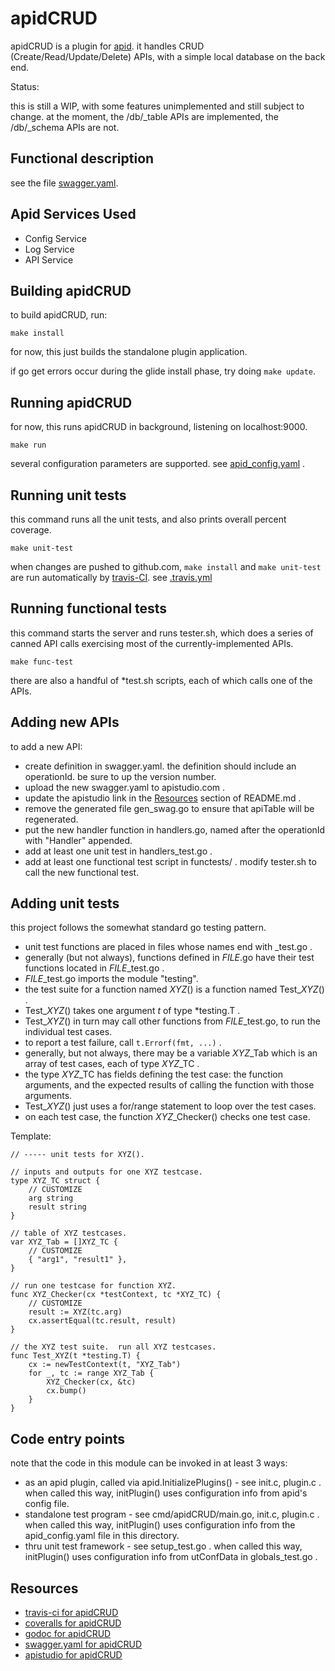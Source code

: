 # apidCRUD

apidCRUD is a plugin for 
[apid](http://github.com/30x/apid).
it handles CRUD (Create/Read/Update/Delete) APIs,
with a simple local database on the back end.

Status:

this is still a WIP,
with some features unimplemented and still subject to change.
at the moment, the /db/_table APIs are implemented,
the /db/_schema APIs are not.

## Functional description

see the file [swagger.yaml](swagger.yaml).

## Apid Services Used

* Config Service
* Log Service
* API Service

## Building apidCRUD

to build apidCRUD, run:
```
make install
```

for now, this just builds the standalone plugin application.

if go get errors occur during the glide install phase, try doing `make update`.

## Running apidCRUD
 
for now, this runs apidCRUD in background, listening on localhost:9000.
```
make run
```

several configuration parameters are supported.
see [apid_config.yaml](./apid_config.yaml) .

## Running unit tests
 
this command runs all the unit tests, and also prints overall percent coverage.
```
make unit-test
```

when changes are pushed to github.com,
`make install` and `make unit-test` are run automatically by
[travis-CI](https://travis-ci.org/getting_started).
see [.travis.yml](.travis.yml)

## Running functional tests

this command starts the server and runs tester.sh, which does a series of canned API calls exercising most of the currently-implemented APIs.
```
make func-test
```

there are also a handful of \*test.sh scripts,
each of which calls one of the APIs.

## Adding new APIs

to add a new API:

* create definition in swagger.yaml.
the definition should include an operationId.
be sure to up the version number.
* upload the new swagger.yaml to apistudio.com .
* update the apistudio link in the [Resources](#resources) section of README.md .
* remove the generated file gen_swag.go
to ensure that apiTable will be regenerated.
* put the new handler function in handlers.go,
named after the operationId with "Handler" appended.
* add at least one unit test in handlers_test.go .
* add at least one functional test script in functests/ .
modify tester.sh to call the new functional test.

## Adding unit tests

this project follows the somewhat standard go testing pattern.

* unit test functions are placed in files whose names end with _test.go .
* generally (but not always), functions defined in *FILE*.go have their test functions located in *FILE*_test.go .
* *FILE*_test.go imports the module "testing".
* the test suite for a function named *XYZ*() is a function named Test_*XYZ*() .
* Test_*XYZ*() takes one argument *t* of type \*testing.T .
* Test_*XYZ*() in turn may call other functions from *FILE*_test.go, to run the individual test cases.
* to report a test failure, call `t.Errorf(fmt, ...)` .
* generally, but not always, there may be a variable *XYZ*\_Tab which is an array of test cases, each of type *XYZ*\_TC .
* the type *XYZ*\_TC has fields defining the test case: the function arguments, and the expected results of calling the function with those arguments.
* Test_*XYZ*() just uses a for/range statement to loop over the test cases.
* on each test case, the function *XYZ*_Checker() checks one test case.

Template:
```
// ----- unit tests for XYZ().

// inputs and outputs for one XYZ testcase.
type XYZ_TC struct {
	// CUSTOMIZE
	arg string
	result string
}

// table of XYZ testcases.
var XYZ_Tab = []XYZ_TC {
	// CUSTOMIZE
	{ "arg1", "result1" },
}

// run one testcase for function XYZ.
func XYZ_Checker(cx *testContext, tc *XYZ_TC) {
	// CUSTOMIZE
	result := XYZ(tc.arg)
	cx.assertEqual(tc.result, result)
}

// the XYZ test suite.  run all XYZ testcases.
func Test_XYZ(t *testing.T) {
	cx := newTestContext(t, "XYZ_Tab")
	for _, tc := range XYZ_Tab {
		XYZ_Checker(cx, &tc)
		cx.bump()
	}
}
```

## Code entry points

note that the code in this module can be invoked in at least 3 ways:

* as an apid plugin, called via apid.InitializePlugins() -
see init.c, plugin.c .
when called this way, initPlugin() uses configuration info from
apid's config file.
* standalone test program - see cmd/apidCRUD/main.go, init.c, plugin.c .
when called this way, initPlugin() uses configuration info from
the apid_config.yaml file in this directory.
* thru unit test framework - see setup_test.go .
when called this way, initPlugin() uses configuration info from
utConfData in globals_test.go .

## Resources

   * [travis-ci for apidCRUD](https://travis-ci.org/30x/apidCRUD)
   * [coveralls for apidCRUD](https://coveralls.io/github/30x/apidCRUD)
   * [godoc for apidCRUD](https://godoc.org/github.com/30x/apidCRUD)
   * [swagger.yaml for apidCRUD](./swagger.yaml)
   * [apistudio for apidCRUD](http://playground.apistudio.io/d40adf05-277a-4751-9aa1-256b28aa62f6/#/)

